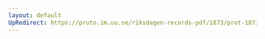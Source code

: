 ```yaml
---
layout: default
UpRedirect: https://pruto.im.uu.se/riksdagen-records-pdf/1873/prot-1873--ak--401/prot-1873--ak--401_018.pdf
---
```

